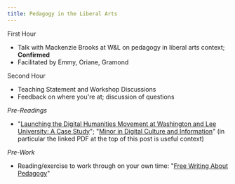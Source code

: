 ```yaml
---
title: Pedagogy in the Liberal Arts
---
```


First Hour
* Talk with Mackenzie Brooks at W&L on pedagogy in liberal arts context; **Confirmed**
* Facilitated by Emmy, Oriane, Gramond


Second Hour
* Teaching Statement and Workshop Discussions
* Feedback on where you're at; discussion of questions

*Pre-Readings* 
* "[Launching the Digital Humanities Movement at Washington and Lee University: A Case Study](https://web.archive.org/web/20180405222043/http://www.academiccommons.org/2014/07/24/launching-the-digital-humanities-movement-at-washington-and-lee-university-a-case-study/)"; "[Minor in Digital Culture and Information](https://digitalhumanities.wlu.edu/blog/2018/05/08/minor-in-digital-culture-and-information/)" (in particular the linked PDF at the top of this post is useful context)

*Pre-Work*
* Reading/exercise to work through on your own time: "[Free Writing About Pedagogy](https://scholarslab.lib.virginia.edu/blog/free-writing-about-pedagogy/)"